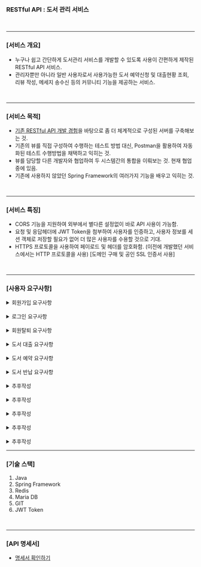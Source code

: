 ### RESTful API : 도서 관리 서비스

<br>

<hr>

### [서비스 개요]
* 누구나 쉽고 간단하게 도서관리 서비스를 개발할 수 있도록 사용이 간편하게 제작된 RESTful API 서비스.
* 관리자뿐만 아니라 일반 사용자로서 사용가능한 도서 예약신청 및 대출현황 조회, 리뷰 작성, 메세지 송수신 등의 커뮤니티 기능을 제공하는 서비스.

<br>

<hr>

### [서비스 목적]
* [기존 RESTful API 개발 경험](https://github.com/Blanc-et-noir/RestAPI)을 바탕으로 좀 더 체계적으로 구성된 서버를 구축해보는 것.
* 기존의 뷰를 직접 구성하여 수행하는 테스트 방법 대신, Postman을 활용하여 자동화된 테스트 수행방법을 채택하고 익히는 것.
* 뷰를 담당할 다른 개발자와 협업하여 두 시스템간의 통합을 이뤄보는 것. 현재 협업중에 있음.
* 기존에 사용하지 않았던 Spring Framework의 여러가지 기능을 배우고 익히는 것.

<br>

<hr>

### [서비스 특징]
* CORS 기능을 지원하여 외부에서 별다른 설정없이 바로 API 사용이 가능함.
* 요청 및 응답헤더에 JWT Token을 첨부하여 사용자를 인증하고, 사용자 정보를 세션 객체로 저장할 필요가 없어 더 많은 사용자를 수용할 것으로 기대.
* HTTPS 프로토콜을 사용하여 페이로드 및 헤더를 암호화함. (이전에 개발했던 서비스에서는 HTTP 프로토콜을 사용) [도메인 구매 및 공인 SSL 인증서 사용]

<br>

<hr>

### [사용자 요구사항]
   
<details>
<summary>회원가입 요구사항</summary>

<br>

* **[기능]** 사용자는 회원가입시 아이디, 비밀번호, 이름, 전화번호, 비밀번호 찾기 질문, 비밀번호 찾기 질문 답을 제공해야함.
* **[기능]** 회원가입시 기본 10마일리지 제공.

<br>

* **[비기능]** 비밀번호, 비밀번호 찾기 질문에 대한 답과 같은 민감한 정보 전송시 RSA2048 암호화 사용, 복호화 키는 Redis에 저장. [임시 보류]
* **[비기능]** 또한 민감한 정보는 SHA512 및 SALT를 활용하여 단방향 암호화하여 DB에 저장.

</details>

<br>

<details>
<summary>로그인 요구사항</summary>

<br>

* **[기능]** 사용자는 회원가입시 아이디, 비밀번호, 이름, 전화번호, 비밀번호 찾기 질문, 비밀번호 찾기 질문 답을 제공해야함.
* **[기능]** 로그인시 하루에 한 번만 마일리지 1점을 부여함.

<br>

* **[비기능]** SHA512 및 SALT로 해싱하여 인증에 성공하면 액세스, 리프레쉬 토큰 반환.
* **[비기능]** 액세스 토큰의 기한은 1시간, 리프레쉬 토큰의 기한은 14일.

</details>

<br>

<details>
<summary>회원탈퇴 요구사항</summary>

<br>

* **[기능]** 사용자는 언제든지 회원탈퇴 가능. 단, 현재 대출중인 도서가 없어야함.
* **[기능]** 메세지, 리뷰 등은 탈퇴한 회원이 작성한 것으로 취급함.

</details>

<br>

<details>
<summary>도서 대출 요구사항</summary>

<br>

* **[기능]** 한 사람당 최대 동시에 3권 대여 가능
* **[기능]** 대출기한은 2주, 기한연장은 최대 2번 가능.
* **[기능]** 도서의 재고에 비해 대출을 예약한 사람이 많으면 대출 기한 연장은 불가능.
* **[기능]** 연체로 인해 대출이 불가할 경우, 1일당 3마일리지를 소모하여 대출가능시각을 앞당길 수 있음.

</details>

<br>

<details>
<summary>도서 예약 요구사항</summary>

<br>

* **[기능]** 한 사람당 최대 3권 도서 예약 가능. 연체로 인해 대출이 불가능할 경우에는 예약불가.
* **[기능]** 하나의 책당 최대 5명 예약 가능.
* **[기능]** 예약된 책이 반납되면, 예약한 사람중 가장 먼저 예약한 사람에게 대출 우선권이 부여됨.
* **[기능]** 대출을 예약한 시점을 기준으로 7일이내에 예약이 자동으로 사라짐.

</details>

<br>

<details>
<summary>도서 반납 요구사항</summary>

<br>

* **[기능]** 반납시 연체한 일수만큼 도서대출 가능 날짜가 뒤로 미뤄짐.
* **[기능]** 현재 대출 가능한 시각과 반납날짜중 더 최신의 날짜 + 연체일수로 계산함.
* **[기능]** 도서 연체시 연체일수당 마일리지 3점을 감소시킴.
* **[기능]** 7일 이상 대출한 도서 정상반납시에 마일리지 2점을 부여함.

</details>

<br>

<details>
<summary>추후작성</summary>

<br>

* **[기능]** 추후작성

</details>

<br>

<details>
<summary>추후작성</summary>

<br>

* **[기능]** 추후작성

</details>

<br>

<details>
<summary>추후작성</summary>

<br>

* **[기능]** 추후작성

</details>

<br>

<details>
<summary>추후작성</summary>

<br>

* **[기능]** 추후작성

</details>

<br>

<details>
<summary>추후작성</summary>

<br>

* **[기능]** 추후작성

</details>
<hr>

### [기술 스택]
1. Java
2. Spring Framework
3. Redis
4. Maria DB
5. GIT
6. JWT Token

<br>

<hr>

### [API 명세서]
* [명세서 확인하기](https://documenter.getpostman.com/view/21751638/UzJETzE2)
